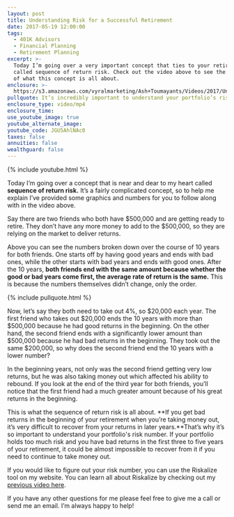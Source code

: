 ```yaml
---
layout: post
title: Understanding Risk for a Successful Retirement
date: 2017-05-19 12:00:00
tags:
  - 401K Advisors
  - Financial Planning
  - Retirement Planning
excerpt: >-
  Today I’m going over a very important concept that ties to your retirement
  called sequence of return risk. Check out the video above to see the breakdown
  of what this concept is all about.
enclosure: >-
  https://s3.amazonaws.com/vyralmarketing/Ash+Toumayants/Videos/2017/Understanding+Risk+for+a+Successful+Retirement+-+401K+Advisor.mp4
pullquote: It’s incredibly important to understand your portfolio’s risk number.
enclosure_type: video/mp4
enclosure_time:
use_youtube_image: true
youtube_alternate_image:
youtube_code: JGU5AhlNAc0
taxes: false
annuities: false
wealthguard: false
---
```



{% include youtube.html %}

Today I’m going over a concept that is near and dear to my heart called **sequence of return risk.** It’s a fairly complicated concept, so to help me explain I’ve provided some graphics and numbers for you to follow along with in the video above.

Say there are two friends who both have $500,000 and are getting ready to retire. They don’t have any more money to add to the $500,000, so they are relying on the market to deliver returns.

Above you can see the numbers broken down over the course of 10 years for both friends. One starts off by having good years and ends with bad ones, while the other starts with bad years and ends with good ones. After the 10 years, **both friends end with the same amount because whether the good or bad years come first, the average rate of return is the same.** This is because the numbers themselves didn’t change, only the order.

{% include pullquote.html %}

Now, let’s say they both need to take out 4%, so $20,000 each year. The first friend who takes out $20,000 ends the 10 years with more than $500,000 because he had good returns in the beginning. On the other hand, the second friend ends with a significantly lower amount than $500,000 because he had bad returns in the beginning. They took out the same $200,000, so why does the second friend end the 10 years with a lower number?

In the beginning years, not only was the second friend getting very low returns, but he was also taking money out which affected his ability to rebound. If you look at the end of the third year for both friends, you’ll notice that the first friend had a much greater amount because of his great returns in the beginning.

This is what the sequence of return risk is all about. **If you get bad returns in the beginning of your retirement when you’re taking money out, it’s very difficult to recover from your returns in later years.**That’s why it’s so important to understand your portfolio's risk number. If your portfolio holds too much risk and you have bad returns in the first three to five years of your retirement, it could be almost impossible to recover from it if you need to continue to take money out.

If you would like to figure out your risk number, you can use the Riskalize tool on my website. You can learn all about Riskalize by checking out my [previous video here](http://ashtoumayants.com/a-new-tool-to-better-your-investing.html).

If you have any other questions for me please feel free to give me a call or send me an email. I’m always happy to help!